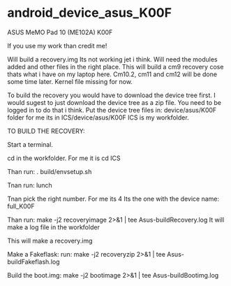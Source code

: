 # android_device_asus_K00F
ASUS MeMO Pad 10 (ME102A) K00F

If you use my work than credit me!

Will build a recovery.img Its not working jet i think. Will need the modules added and other files in the right place.
This will build a cm9 recovery cose thats what i have on my laptop here. Cm10.2, cm11 and cm12 will be done some time later.
Kernel file missing for now.

To build the recovery you would have to download the device tree first. I would sugest to just download the device tree as a zip file. You need to be logged in to do that i  think. Put the device tree files in: device/asus/K00F folder
for me its in ICS/device/asus/K00F ICS is my workfolder.

TO BUILD THE RECOVERY:

Start a terminal.

cd in the workfolder. For me it is cd ICS

Than run: . build/envsetup.sh

Tnan run: lunch

Tnan pick the right number. For me its 4 Its the one with the device name: full_K00F

Than run: make -j2 recoveryimage 2>&1 | tee Asus-buildRecovery.log It will make a log file in the workfolder

This will make a recovery.img

Make a Fakeflask:
run: make -j2 recoveryzip 2>&1 | tee Asus-buildFakeflash.log

Build the boot.img:
make -j2 bootimage 2>&1 | tee Asus-buildBootimg.log



